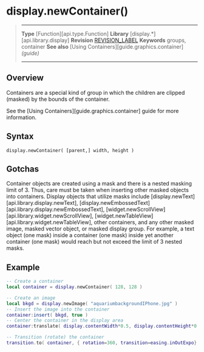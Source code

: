 
# display.newContainer()

> --------------------- ------------------------------------------------------------------------------------------
> __Type__              [Function][api.type.Function]
> __Library__           [display.*][api.library.display]
> __Revision__          [REVISION_LABEL](REVISION_URL)
> __Keywords__          groups, container
> __See also__          [Using Containers][guide.graphics.container] _(guide)_
> --------------------- ------------------------------------------------------------------------------------------


## Overview

Containers are a special kind of group in which the children are clipped (masked) by the bounds of the container.

See the [Using Containers][guide.graphics.container] guide for more information.

## Syntax

	display.newContainer( [parent,] width, height )

## Gotchas

Container objects are created using a mask and there is a nested masking limit of 3. Thus, care must be taken when inserting other masked objects into containers. Display objects that utilize masks include [display.newText][api.library.display.newText], [display.newEmbossedText][api.library.display.newEmbossedText], [widget.newScrollView][api.library.widget.newScrollView], [widget.newTableView][api.library.widget.newTableView], other containers, and any other masked image, masked vector object, or masked display group. For example, a text object (one&nbsp;mask) inside a container (one&nbsp;mask) inside yet another container (one&nbsp;mask) would reach but not exceed the limit of 3 nested masks.

## Example

`````lua
-- Create a container
local container = display.newContainer( 128, 128 )

-- Create an image
local bkgd = display.newImage( "aquariumbackgroundIPhone.jpg" )
-- Insert the image into the container
container:insert( bkgd, true )
-- Center the container in the display area
container:translate( display.contentWidth*0.5, display.contentHeight*0.5 )

-- Transition (rotate) the container
transition.to( container, { rotation=360, transition=easing.inOutExpo} )
`````